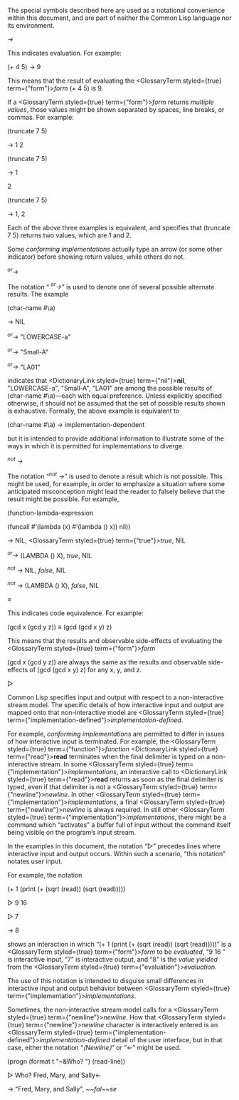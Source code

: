  



The special symbols described here are used as a notational convenience within this document, and are part of neither the Common Lisp language nor its environment. 



→ 



This indicates evaluation. For example: 



(+ 4 5) → 9 



This means that the result of evaluating the <GlossaryTerm styled={true} term={"form"}><i>form</i></GlossaryTerm> (+ 4 5) is 9. 



If a <GlossaryTerm styled={true} term={"form"}><i>form</i></GlossaryTerm> returns *multiple values*, those values might be shown separated by spaces, line breaks, or commas. For example: 



(truncate 7 5) 



→ 1 2 



(truncate 7 5) 



→ 1 



2 



(truncate 7 5) 



→ 1, 2 



Each of the above three examples is equivalent, and specifies that (truncate 7 5) returns two values, which are 1 and 2. 











Some *conforming implementations* actually type an arrow (or some other indicator) before showing return values, while others do not. 



<i><sup>or</sup>→</i> 



The notation “ <i><sup>or</sup>→</i>” is used to denote one of several possible alternate results. The example 



(char-name #\a) 



→ NIL 



<i><sup>or</sup>→</i> "LOWERCASE-a" 



<i><sup>or</sup>→</i> "Small-A" 



<i><sup>or</sup>→</i> "LA01" 



indicates that <DictionaryLink styled={true} term={"nil"}><b>nil</b></DictionaryLink>, "LOWERCASE-a", "Small-A", "LA01" are among the possible results of (char-name #\a)—each with equal preference. Unless explicitly specified otherwise, it should not be assumed that the set of possible results shown is exhaustive. Formally, the above example is equivalent to 



(char-name #\a) → implementation-dependent 



but it is intended to provide additional information to illustrate some of the ways in which it is permitted for implementations to diverge. 



<i><sup>not</sup> →</i> 



The notation “<i><sup>not</sup> →</i>” is used to denote a result which is not possible. This might be used, for example, in order to emphasize a situation where some anticipated misconception might lead the reader to falsely believe that the result might be possible. For example, 



(function-lambda-expression 



(funcall #’(lambda (x) #’(lambda () x)) nil)) 



→ NIL, <GlossaryTerm styled={true} term={"true"}><i>true</i></GlossaryTerm>, NIL 



<i><sup>or</sup>→</i> (LAMBDA () X), <i>true</i>, NIL 



<i><sup>not</sup> →</i> NIL, <i>false</i>, NIL 



<i><sup>not</sup> →</i> (LAMBDA () X), <i>false</i>, NIL 



*≡* 



This indicates code equivalence. For example: 



(gcd x (gcd y z)) *≡* (gcd (gcd x y) z) 



This means that the results and observable side-effects of evaluating the <GlossaryTerm styled={true} term={"form"}><i>form</i></GlossaryTerm> 



(gcd x (gcd y z)) are always the same as the results and observable side-effects of (gcd (gcd x y) z) for any x, y, and z. 



▷  







Common Lisp specifies input and output with respect to a non-interactive stream model. The specific details of how interactive input and output are mapped onto that non-interactive model are <GlossaryTerm styled={true} term={"implementation-defined"}><i>implementation-defined</i></GlossaryTerm>. 



For example, *conforming implementations* are permitted to differ in issues of how interactive input is terminated. For example, the <GlossaryTerm styled={true} term={"function"}><i>function</i></GlossaryTerm> <DictionaryLink styled={true} term={"read"}><b>read</b></DictionaryLink> terminates when the final delimiter is typed on a non-interactive stream. In some <GlossaryTerm styled={true} term={"implementation"}><i>implementations</i></GlossaryTerm>, an interactive call to <DictionaryLink styled={true} term={"read"}><b>read</b></DictionaryLink> returns as soon as the final delimiter is typed, even if that delimiter is not a <GlossaryTerm styled={true} term={"newline"}><i>newline</i></GlossaryTerm>. In other <GlossaryTerm styled={true} term={"implementation"}><i>implementations</i></GlossaryTerm>, a final <GlossaryTerm styled={true} term={"newline"}><i>newline</i></GlossaryTerm> is always required. In still other <GlossaryTerm styled={true} term={"implementation"}><i>implementations</i></GlossaryTerm>, there might be a command which “activates” a buffer full of input without the command itself being visible on the program’s input stream. 



In the examples in this document, the notation “▷” precedes lines where interactive input and output occurs. Within such a scenario, “this notation” notates user input. 



For example, the notation 



(+ 1 (print (+ (sqrt (read)) (sqrt (read))))) 



▷ 9 16 



▷ 7 



→ 8 



shows an interaction in which “(+ 1 (print (+ (sqrt (read)) (sqrt (read)))))” is a <GlossaryTerm styled={true} term={"form"}><i>form</i></GlossaryTerm> to be *evaluated*, “9 16 ” is interactive input, “7” is interactive output, and “8” is the *value yielded* from the <GlossaryTerm styled={true} term={"evaluation"}><i>evaluation</i></GlossaryTerm>. 



The use of this notation is intended to disguise small differences in interactive input and output behavior between <GlossaryTerm styled={true} term={"implementation"}><i>implementations</i></GlossaryTerm>. 



Sometimes, the non-interactive stream model calls for a <GlossaryTerm styled={true} term={"newline"}><i>newline</i></GlossaryTerm>. How that <GlossaryTerm styled={true} term={"newline"}><i>newline</i></GlossaryTerm> character is interactively entered is an <GlossaryTerm styled={true} term={"implementation-defined"}><i>implementation-defined</i></GlossaryTerm> detail of the user interface, but in that case, either the notation “*⟨Newline⟩*” or “←” might be used. 



(progn (format t "&#126;&amp;Who? ") (read-line)) 



▷ Who? Fred, Mary, and Sally← 



→ "Fred, Mary, and Sally", *&#126;&#126;fal&#126;&#126;se* 



